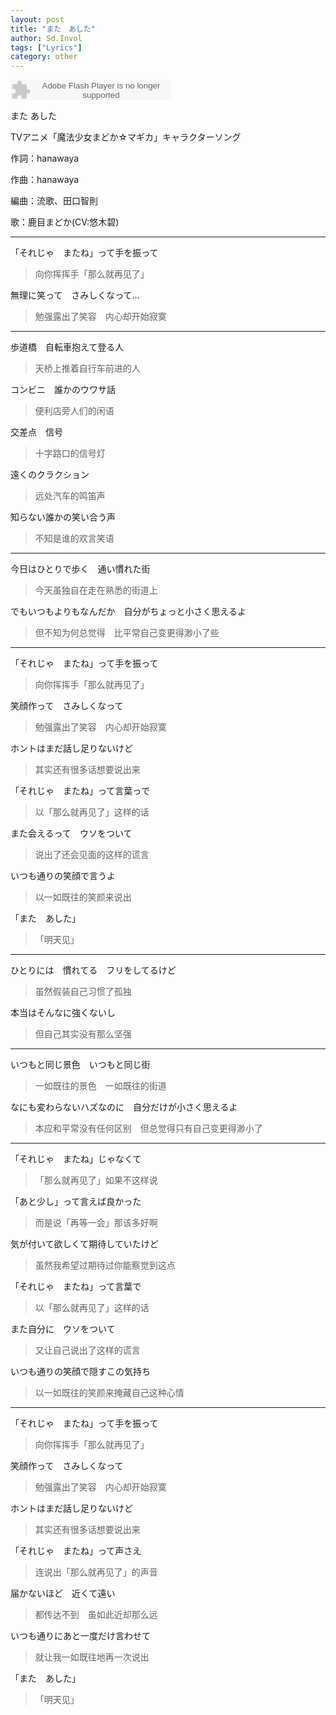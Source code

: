 ```yaml
---
layout: post
title: "また　あした"
author: Sd.Invol
tags: ["Lyrics"]
category: other
---
```


<embed src="http://www.xiami.com/widget/0_1770178666/singlePlayer.swf" type="application/x-shockwave-flash" width="257" height="33" wmode="transparent"> 


また あした

TVアニメ「魔法少女まどか☆マギカ」キャラクターソング

作詞：hanawaya

作曲：hanawaya

編曲：流歌、田口智則

歌：鹿目まどか(CV:悠木碧)

---

「それじゃ　またね」って手を振って

>向你挥挥手「那么就再见了」 

無理に笑って　さみしくなって…

>勉强露出了笑容　内心却开始寂寞

---

歩道橋　自転車抱えて登る人

>天桥上推着自行车前进的人

コンビニ　誰かのウワサ話

>便利店旁人们的闲语

交差点　信号

>十字路口的信号灯

遠くのクラクション

>远处汽车的鸣笛声

知らない誰かの笑い合う声

>不知是谁的欢言笑语

---

今日はひとりで歩く　通い慣れた街

>今天虽独自在走在熟悉的街道上

でもいつもよりもなんだか　自分がちょっと小さく思えるよ

>但不知为何总觉得　比平常自己变更得渺小了些

---

「それじゃ　またね」って手を振って

>向你挥挥手「那么就再见了」 

笑顔作って　さみしくなって

>勉强露出了笑容　内心却开始寂寞

ホントはまだ話し足りないけど

>其实还有很多话想要说出来

「それじゃ　またね」って言葉っで

>以「那么就再见了」这样的话 

また会えるって　ウソをついて

>说出了还会见面的这样的谎言

いつも通りの笑顔で言うよ

>以一如既往的笑颜来说出

「また　あした」

>「明天见」

---

ひとりには　慣れてる　フリをしてるけど

>虽然假装自己习惯了孤独

本当はそんなに強くないし

>但自己其实没有那么坚强

---

いつもと同じ景色　いつもと同じ街

>一如既往的景色　一如既往的街道

なにも変わらないハズなのに　自分だけが小さく思えるよ

>本应和平常没有任何区别　但总觉得只有自己变更得渺小了

---

「それじゃ　またね」じゃなくて

>「那么就再见了」如果不这样说

「あと少し」って言えば良かった

>而是说「再等一会」那该多好啊

気が付いて欲しくて期待していたけど

>虽然我希望过期待过你能察觉到这点

「それじゃ　またね」って言葉で

>以「那么就再见了」这样的话

また自分に　ウソをついて

>又让自己说出了这样的谎言

いつも通りの笑顔で隠すこの気持ち

>以一如既往的笑颜来掩藏自己这种心情

---

「それじゃ　またね」って手を振って

>向你挥挥手「那么就再见了」 

笑顔作って　さみしくなって

>勉强露出了笑容　内心却开始寂寞

ホントはまだ話し足りないけど

>其实还有很多话想要说出来

「それじゃ　またね」って声さえ

>连说出「那么就再见了」的声音

届かないほど　近くて遠い

>都传达不到　虽如此近却那么远

いつも通りにあと一度だけ言わせて

>就让我一如既往地再一次说出

「また　あした」

>「明天见」
